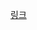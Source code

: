 [링크](https://ykss.netlify.app/translation/headless_component_a_pattern_for_composing_react_uis/?utm_source=substack&utm_medium=email)